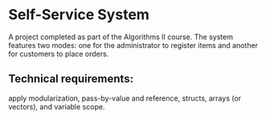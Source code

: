 # Self-Service System
A project completed as part of the Algorithms II course. The system features two modes: one for the administrator to register items and another for customers to place orders. 
## Technical requirements: 
apply modularization, pass-by-value and reference, structs, arrays (or vectors), and variable scope.
